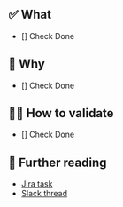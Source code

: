 ## ✅ What
 
<!-- A brief description of the changes in this PR. -->

- [] Check Done
 
## 🤔 Why
 
<!-- A brief description of the reason for these changes. -->

- [] Check Done
 
## 👩‍🔬 How to validate
 
<!-- Step-by-step instructions for how reviewers can verify these changes work as expected. -->

- [] Check Done
 
## 🔖 Further reading
 
- [Jira task](<link>)
- [Slack thread](<link>)
